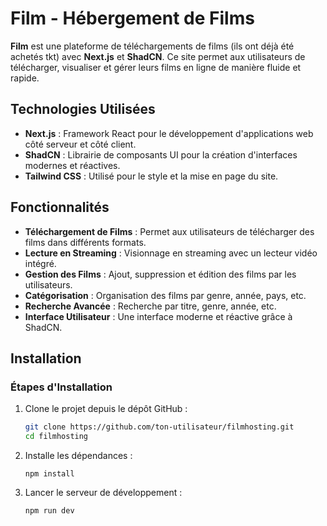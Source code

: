 # Film - Hébergement de Films

**Film** est une plateforme de téléchargements de films (ils ont déjà été achetés tkt) avec **Next.js** et **ShadCN**. Ce site permet aux utilisateurs de télécharger, visualiser et gérer leurs films en ligne de manière fluide et rapide.

## Technologies Utilisées

- **Next.js** : Framework React pour le développement d'applications web côté serveur et côté client.
- **ShadCN** : Librairie de composants UI pour la création d'interfaces modernes et réactives.
- **Tailwind CSS** : Utilisé pour le style et la mise en page du site.

## Fonctionnalités

- **Téléchargement de Films** : Permet aux utilisateurs de télécharger des films dans différents formats.
- **Lecture en Streaming** : Visionnage en streaming avec un lecteur vidéo intégré.
- **Gestion des Films** : Ajout, suppression et édition des films par les utilisateurs.
- **Catégorisation** : Organisation des films par genre, année, pays, etc.
- **Recherche Avancée** : Recherche par titre, genre, année, etc.
- **Interface Utilisateur** : Une interface moderne et réactive grâce à ShadCN.

## Installation


### Étapes d'Installation

1. Clone le projet depuis le dépôt GitHub :

   ```bash
   git clone https://github.com/ton-utilisateur/filmhosting.git
   cd filmhosting
   ```
   
2. Installe les dépendances :

   ```
   npm install
   ```

3. Lancer le serveur de développement :
   ```
   npm run dev
   ```

